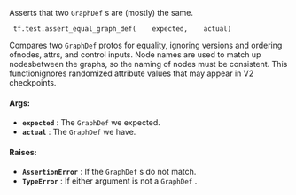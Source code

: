 Asserts that two  `GraphDef` s are (mostly) the same.

```
 tf.test.assert_equal_graph_def(    expected,    actual) 
```

Compares two  `GraphDef`  protos for equality, ignoring versions and ordering ofnodes, attrs, and control inputs.  Node names are used to match up nodesbetween the graphs, so the naming of nodes must be consistent. This functionignores randomized attribute values that may appear in V2 checkpoints.

#### Args:
- **`expected`** : The  `GraphDef`  we expected.
- **`actual`** : The  `GraphDef`  we have.


#### Raises:
- **`AssertionError`** : If the  `GraphDef` s do not match.
- **`TypeError`** : If either argument is not a  `GraphDef` .
